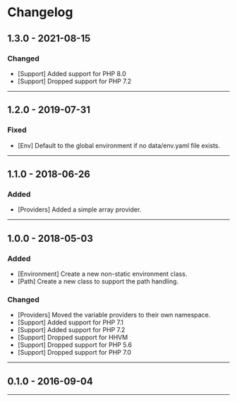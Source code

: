 Changelog
=========

## 1.3.0 - 2021-08-15

### Changed

* [Support] Added support for PHP 8.0
* [Support] Dropped support for PHP 7.2

--------

## 1.2.0 - 2019-07-31

### Fixed

* [Env] Default to the global environment if no data/env.yaml file exists.

--------

## 1.1.0 - 2018-06-26

### Added

* [Providers] Added a simple array provider.

--------

## 1.0.0 - 2018-05-03

### Added

* [Environment] Create a new non-static environment class.
* [Path] Create a new class to support the path handling.

### Changed

* [Providers] Moved the variable providers to their own namespace.
* [Support] Added support for PHP 7.1
* [Support] Added support for PHP 7.2
* [Support] Dropped support for HHVM
* [Support] Dropped support for PHP 5.6
* [Support] Dropped support for PHP 7.0

--------

## 0.1.0 - 2016-09-04

--------

